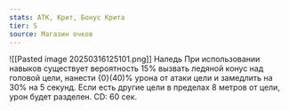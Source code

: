 ```yaml
---
stats: АТК, Крит, Бонус Крита
tier: S
source: Магазин очков
---
```

![[Pasted image 20250316125101.png]]
Наледь
При использовании навыков существует вероятность 15% вызвать ледяной конус над головой цели, нанести {0}(40)% урона от атаки цели и замедлить на 30% на 5 секунд. Если есть другие цели в пределах 8 метров от цели, урон будет разделен. CD: 60 сек.
